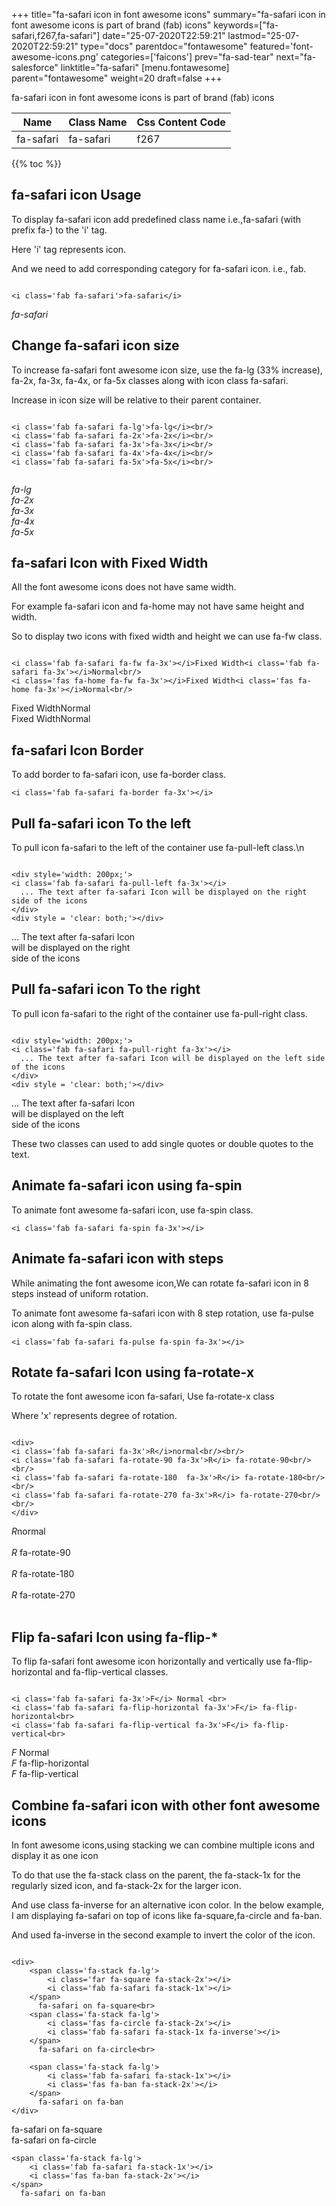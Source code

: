 +++
title="fa-safari icon in font awesome icons"
summary="fa-safari icon in font awesome icons is part of brand (fab) icons"
keywords=["fa-safari,f267,fa-safari"]
date="25-07-2020T22:59:21"
lastmod="25-07-2020T22:59:21"
type="docs"
parentdoc="fontawesome"
featured='font-awesome-icons.png'
categories=['faicons']
prev="fa-sad-tear"
next="fa-salesforce"
linktitle="fa-safari"
[menu.fontawesome]
parent="fontawesome"
weight=20
draft=false
+++


fa-safari icon in font awesome icons is part of brand (fab) icons

<div class='table-responsive'><table class='table'><thead><tr><th>Name</th><th>Class Name</th><th>Css Content Code</th></tr></thead><tbody><tr><td>fa-safari</td><td>fa-safari</td><td>f267</td></tr></tbody></table></div>


{{% toc %}}


## fa-safari icon Usage

To display fa-safari icon add predefined class name i.e.,fa-safari (with prefix fa-) to the 'i' tag.

Here 'i' tag represents icon.

And we need to add corresponding category for fa-safari icon. i.e., fab.


```

<i class='fab fa-safari'>fa-safari</i>
```

<i class='fab fa-safari'>fa-safari</i>




## Change fa-safari icon size
To increase fa-safari font awesome icon size, use the fa-lg (33% increase), fa-2x, fa-3x, fa-4x, or fa-5x classes along with icon class fa-safari.

Increase in icon size will be relative to their parent container. 

```

<i class='fab fa-safari fa-lg'>fa-lg</i><br/>
<i class='fab fa-safari fa-2x'>fa-2x</i><br/>
<i class='fab fa-safari fa-3x'>fa-3x</i><br/>
<i class='fab fa-safari fa-4x'>fa-4x</i><br/>
<i class='fab fa-safari fa-5x'>fa-5x</i><br/>
            
```

<i class='fab fa-safari fa-lg'>fa-lg</i><br/>
<i class='fab fa-safari fa-2x'>fa-2x</i><br/>
<i class='fab fa-safari fa-3x'>fa-3x</i><br/>
<i class='fab fa-safari fa-4x'>fa-4x</i><br/>
<i class='fab fa-safari fa-5x'>fa-5x</i><br/>
            



## fa-safari Icon with Fixed Width 

All the font awesome icons does not have same width.

For example fa-safari icon and fa-home may not have same height and width.

So to display two icons with fixed width and height we can use fa-fw class.


```

<i class='fab fa-safari fa-fw fa-3x'></i>Fixed Width<i class='fab fa-safari fa-3x'></i>Normal<br/>
<i class='fas fa-home fa-fw fa-3x'></i>Fixed Width<i class='fas fa-home fa-3x'></i>Normal<br/>
```

<i class='fab fa-safari fa-fw fa-3x'></i>Fixed Width<i class='fab fa-safari fa-3x'></i>Normal<br/>
<i class='fas fa-home fa-fw fa-3x'></i>Fixed Width<i class='fas fa-home fa-3x'></i>Normal<br/>



## fa-safari Icon Border 

To add border to fa-safari icon, use fa-border class.


```
<i class='fab fa-safari fa-border fa-3x'></i>

```
<i class='fab fa-safari fa-border fa-3x'></i>





## Pull fa-safari icon To the left

To pull icon fa-safari to the left of the container use fa-pull-left class.\n

```

<div style='width: 200px;'>
<i class='fab fa-safari fa-pull-left fa-3x'></i>
  ... The text after fa-safari Icon will be displayed on the right side of the icons
</div>
<div style = 'clear: both;'></div>
```

<div style='width: 200px;'>
<i class='fab fa-safari fa-pull-left fa-3x'></i>
  ... The text after fa-safari Icon will be displayed on the right side of the icons
</div>
<div style = 'clear: both;'></div>




## Pull fa-safari icon To the right
To pull icon fa-safari to the right of the container use fa-pull-right class.

```

<div style='width: 200px;'>
<i class='fab fa-safari fa-pull-right fa-3x'></i>
  ... The text after fa-safari Icon will be displayed on the left side of the icons
</div>
<div style = 'clear: both;'></div>
```

<div style='width: 200px;'>
<i class='fab fa-safari fa-pull-right fa-3x'></i>
  ... The text after fa-safari Icon will be displayed on the left side of the icons
</div>
<div style = 'clear: both;'></div>

These two classes can used to add single quotes or double quotes to the text.


## Animate fa-safari icon using fa-spin
To animate font awesome fa-safari icon, use fa-spin class.

```
<i class='fab fa-safari fa-spin fa-3x'></i>
```
<i class='fab fa-safari fa-spin fa-3x'></i>




## Animate fa-safari icon with steps
While animating the font awesome icon,We can rotate fa-safari icon in 8 steps instead of uniform rotation.

To animate font awesome fa-safari icon with 8 step rotation, use fa-pulse icon along with fa-spin class.


```
<i class='fab fa-safari fa-pulse fa-spin fa-3x'></i>

```
<i class='fab fa-safari fa-pulse fa-spin fa-3x'></i>





## Rotate fa-safari Icon using fa-rotate-x
To rotate the font awesome icon fa-safari, Use fa-rotate-x class

Where 'x' represents degree of rotation.


```

<div>
<i class='fab fa-safari fa-3x'>R</i>normal<br/><br/>
<i class='fab fa-safari fa-rotate-90 fa-3x'>R</i> fa-rotate-90<br/><br/> 
<i class='fab fa-safari fa-rotate-180  fa-3x'>R</i> fa-rotate-180<br/><br/> 
<i class='fab fa-safari fa-rotate-270 fa-3x'>R</i> fa-rotate-270<br/><br/>
</div>
```

<div>
<i class='fab fa-safari fa-3x'>R</i>normal<br/><br/>
<i class='fab fa-safari fa-rotate-90 fa-3x'>R</i> fa-rotate-90<br/><br/> 
<i class='fab fa-safari fa-rotate-180  fa-3x'>R</i> fa-rotate-180<br/><br/> 
<i class='fab fa-safari fa-rotate-270 fa-3x'>R</i> fa-rotate-270<br/><br/>
</div>




## Flip fa-safari Icon using fa-flip-*
To flip fa-safari font awesome icon horizontally and vertically use fa-flip-horizontal and fa-flip-vertical classes. 

```

<i class='fab fa-safari fa-3x'>F</i> Normal <br>
<i class='fab fa-safari fa-flip-horizontal fa-3x'>F</i> fa-flip-horizontal<br>
<i class='fab fa-safari fa-flip-vertical fa-3x'>F</i> fa-flip-vertical<br>
```

<i class='fab fa-safari fa-3x'>F</i> Normal <br>
<i class='fab fa-safari fa-flip-horizontal fa-3x'>F</i> fa-flip-horizontal<br>
<i class='fab fa-safari fa-flip-vertical fa-3x'>F</i> fa-flip-vertical<br>




## Combine fa-safari icon with other font awesome icons
In font awesome icons,using stacking we can combine multiple icons and display it as one icon 

To do that use the fa-stack class on the parent, the fa-stack-1x for the regularly sized icon, and fa-stack-2x for the larger icon.

And use class fa-inverse for an alternative icon color. 
In the below example, I am displaying fa-safari on top of icons like fa-square,fa-circle and fa-ban.

And used fa-inverse in the second example to invert the color of the icon.

```

<div>
    <span class='fa-stack fa-lg'>
        <i class='far fa-square fa-stack-2x'></i>
        <i class='fab fa-safari fa-stack-1x'></i>
    </span>
      fa-safari on fa-square<br>
    <span class='fa-stack fa-lg'>
        <i class='fas fa-circle fa-stack-2x'></i>
        <i class='fab fa-safari fa-stack-1x fa-inverse'></i>
    </span>
      fa-safari on fa-circle<br>

    <span class='fa-stack fa-lg'>
        <i class='fab fa-safari fa-stack-1x'></i>
        <i class='fas fa-ban fa-stack-2x'></i>
    </span>
      fa-safari on fa-ban
</div>
```

<div>
    <span class='fa-stack fa-lg'>
        <i class='far fa-square fa-stack-2x'></i>
        <i class='fab fa-safari fa-stack-1x'></i>
    </span>
      fa-safari on fa-square<br>
    <span class='fa-stack fa-lg'>
        <i class='fas fa-circle fa-stack-2x'></i>
        <i class='fab fa-safari fa-stack-1x fa-inverse'></i>
    </span>
      fa-safari on fa-circle<br>

    <span class='fa-stack fa-lg'>
        <i class='fab fa-safari fa-stack-1x'></i>
        <i class='fas fa-ban fa-stack-2x'></i>
    </span>
      fa-safari on fa-ban
</div>






